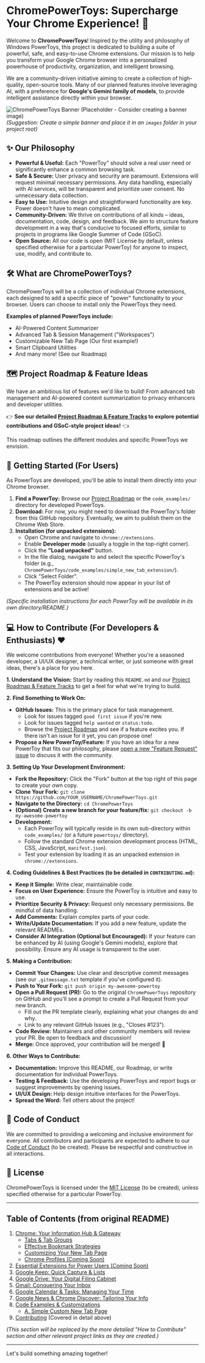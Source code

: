 # ChromePowerToys: Supercharge Your Chrome Experience! 🚀

Welcome to **ChromePowerToys**! Inspired by the utility and philosophy of Windows PowerToys, this project is dedicated to building a suite of powerful, safe, and easy-to-use Chrome extensions. Our mission is to help you transform your Google Chrome browser into a personalized powerhouse of productivity, organization, and intelligent browsing.

We are a community-driven initiative aiming to create a collection of high-quality, open-source tools. Many of our planned features involve leveraging AI, with a preference for **Google's Gemini family of models**, to provide intelligent assistance directly within your browser.

![ChromePowerToys Banner (Placeholder - Consider creating a banner image)](./images/banner_placeholder.png)
*(Suggestion: Create a simple banner and place it in an `images` folder in your project root)*

## ✨ Our Philosophy

* **Powerful & Useful:** Each "PowerToy" should solve a real user need or significantly enhance a common browsing task.
* **Safe & Secure:** User privacy and security are paramount. Extensions will request minimal necessary permissions. Any data handling, especially with AI services, will be transparent and prioritize user consent. No unnecessary data collection.
* **Easy to Use:** Intuitive design and straightforward functionality are key. Power doesn't have to mean complicated.
* **Community-Driven:** We thrive on contributions of all kinds – ideas, documentation, code, design, and feedback. We aim to structure feature development in a way that's conducive to focused efforts, similar to projects in programs like Google Summer of Code (GSoC).
* **Open Source:** All our code is open (MIT License by default, unless specified otherwise for a particular PowerToy) for anyone to inspect, use, modify, and contribute to.

## 🛠️ What are ChromePowerToys?

ChromePowerToys will be a collection of individual Chrome extensions, each designed to add a specific piece of "power" functionality to your browser. Users can choose to install only the PowerToys they need.

**Examples of planned PowerToys include:**
* AI-Powered Content Summarizer
* Advanced Tab & Session Management ("Workspaces")
* Customizable New Tab Page (Our first example!)
* Smart Clipboard Utilities
* And many more! (See our Roadmap)

## 🗺️ Project Roadmap & Feature Ideas

We have an ambitious list of features we'd like to build! From advanced tab management and AI-powered content summarization to privacy enhancers and developer utilities.

👉 **See our detailed [Project Roadmap & Feature Tracks](PROJECT_ROADMAP.md) to explore potential contributions and GSoC-style project ideas!** 👈

This roadmap outlines the different modules and specific PowerToys we envision.

## 🚀 Getting Started (For Users)

As PowerToys are developed, you'll be able to install them directly into your Chrome browser.

1.  **Find a PowerToy:** Browse our [Project Roadmap](PROJECT_ROADMAP.md) or the `code_examples/` directory for developed PowerToys.
2.  **Download:** For now, you might need to download the PowerToy's folder from this GitHub repository. Eventually, we aim to publish them on the Chrome Web Store.
3.  **Installation (for unpacked extensions):**
    * Open Chrome and navigate to `chrome://extensions`.
    * Enable **Developer mode** (usually a toggle in the top-right corner).
    * Click the **"Load unpacked"** button.
    * In the file dialog, navigate to and select the specific PowerToy's folder (e.g., `ChromePowerToys/code_examples/simple_new_tab_extension/`).
    * Click "Select Folder".
    * The PowerToy extension should now appear in your list of extensions and be active!

*(Specific installation instructions for each PowerToy will be available in its own directory/README.)*

## 💻 How to Contribute (For Developers & Enthusiasts) ❤️

We welcome contributions from everyone! Whether you're a seasoned developer, a UI/UX designer, a technical writer, or just someone with great ideas, there's a place for you here.

**1. Understand the Vision:**
   Start by reading this `README.md` and our [Project Roadmap & Feature Tracks](PROJECT_ROADMAP.md) to get a feel for what we're trying to build.

**2. Find Something to Work On:**
   * **GitHub Issues:** This is the primary place for task management.
        * Look for issues tagged `good first issue` if you're new.
        * Look for issues tagged `help wanted` or `status:todo`.
        * Browse the [Project Roadmap](PROJECT_ROADMAP.md) and see if a feature excites you. If there isn't an issue for it yet, you can propose one!
   * **Propose a New PowerToy/Feature:** If you have an idea for a new PowerToy that fits our philosophy, please [open a new "Feature Request" issue](https://github.com/YOUR_USERNAME/ChromePowerToys/issues/new/choose) to discuss it with the community.

**3. Setting Up Your Development Environment:**
   * **Fork the Repository:** Click the "Fork" button at the top right of this page to create your own copy.
   * **Clone Your Fork:** `git clone https://github.com/YOUR_USERNAME/ChromePowerToys.git`
   * **Navigate to the Directory:** `cd ChromePowerToys`
   * **(Optional) Create a new branch for your feature/fix:** `git checkout -b my-awesome-powertoy`
   * **Development:**
        * Each PowerToy will typically reside in its own sub-directory within `code_examples/` (or a future `powertoys/` directory).
        * Follow the standard Chrome extension development process (HTML, CSS, JavaScript, `manifest.json`).
        * Test your extension by loading it as an unpacked extension in `chrome://extensions`.

**4. Coding Guidelines & Best Practices (to be detailed in `CONTRIBUTING.md`):**
   * **Keep it Simple:** Write clear, maintainable code.
   * **Focus on User Experience:** Ensure the PowerToy is intuitive and easy to use.
   * **Prioritize Security & Privacy:** Request only necessary permissions. Be mindful of data handling.
   * **Add Comments:** Explain complex parts of your code.
   * **Write/Update Documentation:** If you add a new feature, update the relevant READMEs.
   * **Consider AI Integration (Optional but Encouraged):** If your feature can be enhanced by AI (using Google's Gemini models), explore that possibility. Ensure any AI usage is transparent to the user.

**5. Making a Contribution:**
   * **Commit Your Changes:** Use clear and descriptive commit messages (see our `.gitmessage.txt` template if you've configured it).
   * **Push to Your Fork:** `git push origin my-awesome-powertoy`
   * **Open a Pull Request (PR):** Go to the original `ChromePowerToys` repository on GitHub and you'll see a prompt to create a Pull Request from your new branch.
        * Fill out the PR template clearly, explaining what your changes do and why.
        * Link to any relevant GitHub Issues (e.g., "Closes #123").
   * **Code Review:** Maintainers and other community members will review your PR. Be open to feedback and discussion!
   * **Merge:** Once approved, your contribution will be merged! 🎉

**6. Other Ways to Contribute:**
   * **Documentation:** Improve this README, our Roadmap, or write documentation for individual PowerToys.
   * **Testing & Feedback:** Use the developing PowerToys and report bugs or suggest improvements by opening issues.
   * **UI/UX Design:** Help design intuitive interfaces for the PowerToys.
   * **Spread the Word:** Tell others about the project!

## 🤝 Code of Conduct

We are committed to providing a welcoming and inclusive environment for everyone. All contributors and participants are expected to adhere to our [Code of Conduct](CODE_OF_CONDUCT.md) (to be created). Please be respectful and constructive in all interactions.

## 📜 License

ChromePowerToys is licensed under the [MIT License](./LICENSE) (to be created), unless specified otherwise for a particular PowerToy.

---

## Table of Contents (from original README)

1.  [Chrome: Your Information Hub & Gateway](#1-chrome-your-information-hub--gateway)
    * [Tabs & Tab Groups](#a-understanding-tabs--tab-groups)
    * [Effective Bookmark Strategies](#b-effective-bookmark-strategies)
    * [Customizing Your New Tab Page](#c-customizing-your-new-tab-page)
    * [Chrome Profiles (Coming Soon)](#d-chrome-profiles-coming-soon)
2.  [Essential Extensions for Power Users (Coming Soon)](#2-essential-extensions-for-power-users-coming-soon)
3.  [Google Keep: Quick Capture & Lists](#3-google-keep-quick-capture--lists)
4.  [Google Drive: Your Digital Filing Cabinet](#4-google-drive-your-digital-filing-cabinet)
5.  [Gmail: Conquering Your Inbox](#5-gmail-conquering-your-inbox)
6.  [Google Calendar & Tasks: Managing Your Time](#6-google-calendar--tasks-managing-your-time)
7.  [Google News & Chrome Discover: Tailoring Your Info](#7-google-news--chrome-discover-tailoring-your-info)
8.  [Code Examples & Customizations](#8-code-examples--customizations)
    * [A. Simple Custom New Tab Page](./code_examples/simple_new_tab_extension/)
9.  [Contributing](#-how-to-contribute-for-developers--enthusiasts-️) (Covered in detail above)

*(This section will be replaced by the more detailed "How to Contribute" section and other relevant project links as they are created.)*

---

Let's build something amazing together!
